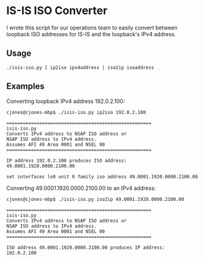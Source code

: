 # IS-IS ISO Converter

I wrote this script for our operations team to easily convert between loopback ISO addresses for IS-IS and the loopback's IPv4 address. 

## Usage

`./isis-iso.py [ ip2iso ipv4address | iso2ip isoaddress`

## Examples

Converting loopback IPv4 address 192.0.2.100:
```
cjones@cjones-mbp$ ./isis-iso.py ip2iso 192.0.2.100

=====================================================
isis-iso.py
Converts IPv4 address to NSAP ISO address or
NSAP ISO address to IPv4 address.
Assumes AFI 49 Area 0001 and NSEL 00
=====================================================

IP address 192.0.2.100 produces ISO address:
49.0001.1920.0000.2100.00

set interfaces lo0 unit 0 family iso address 49.0001.1920.0000.2100.00
```

Converting 49.0001.1920.0000.2100.00 to an IPv4 address:
```
cjones@cjones-mbp$ ./isis-iso.py iso2ip 49.0001.1920.0000.2100.00

=====================================================
isis-iso.py
Converts IPv4 address to NSAP ISO address or
NSAP ISO address to IPv4 address.
Assumes AFI 49 Area 0001 and NSEL 00
=====================================================

ISO address 49.0001.1920.0000.2100.00 produces IP address:
192.0.2.100
```